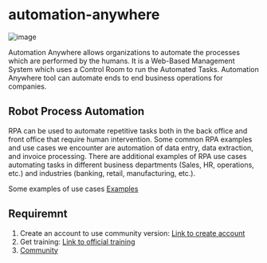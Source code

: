 # automation-anywhere
![image](https://user-images.githubusercontent.com/22028539/120869764-8ea1af00-c56d-11eb-8848-8a74fa44dacf.png)

Automation Anywhere allows organizations to automate the processes which are performed by the humans. It is a Web-Based Management System which uses a Control Room to run the Automated Tasks. Automation Anywhere tool can automate ends to end business operations for companies.

## Robot Process Automation
RPA can be used to automate repetitive tasks both in the back office and front office that require human intervention. Some common RPA examples and use cases we encounter are automation of data entry, data extraction, and invoice processing. There are additional examples of RPA use cases automating tasks in different business departments (Sales, HR, operations, etc.) and industries (banking, retail, manufacturing, etc.).

Some examples of use cases [Examples](https://research.aimultiple.com/robotic-process-automation-use-cases/#customer-service)

## Requiremnt
1. Create an account to use community version: [Link to create account](https://apeople.automationanywhere.com/sso/s/login/?inst=2t)
2. Get training: [Link to official training](https://apeople.automationanywhere.com/s/group/0F96F000000l2H1SAI/training-and-certification)
3. [Community](https://community2.cloud-2.automationanywhere.digital/#/login?next=/index)

